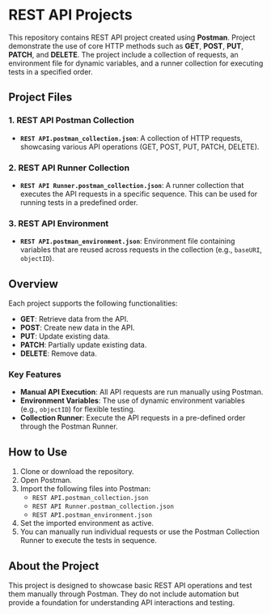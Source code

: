 # REST API Projects

This repository contains REST API project created using **Postman**. Project demonstrate the use of core HTTP methods such as **GET**, **POST**, **PUT**, **PATCH**, and **DELETE**. The project include a collection of requests, an environment file for dynamic variables, and a runner collection for executing tests in a specified order.

## Project Files

### 1. REST API Postman Collection
- **`REST API.postman_collection.json`**: A collection of HTTP requests, showcasing various API operations (GET, POST, PUT, PATCH, DELETE).
  
### 2. REST API Runner Collection
- **`REST API Runner.postman_collection.json`**: A runner collection that executes the API requests in a specific sequence. This can be used for running tests in a predefined order.

### 3. REST API Environment
- **`REST API.postman_environment.json`**: Environment file containing variables that are reused across requests in the collection (e.g., `baseURI`, `objectID`).

## Overview

Each project supports the following functionalities:
- **GET**: Retrieve data from the API.
- **POST**: Create new data in the API.
- **PUT**: Update existing data.
- **PATCH**: Partially update existing data.
- **DELETE**: Remove data.

### Key Features
- **Manual API Execution**: All API requests are run manually using Postman.
- **Environment Variables**: The use of dynamic environment variables (e.g., `objectID`) for flexible testing.
- **Collection Runner**: Execute the API requests in a pre-defined order through the Postman Runner.

## How to Use

1. Clone or download the repository.
2. Open Postman.
3. Import the following files into Postman:
   - `REST API.postman_collection.json`
   - `REST API Runner.postman_collection.json`
   - `REST API.postman_environment.json`
4. Set the imported environment as active.
5. You can manually run individual requests or use the Postman Collection Runner to execute the tests in sequence.

## About the Project

This project is designed to showcase basic REST API operations and test them manually through Postman. They do not include automation but provide a foundation for understanding API interactions and testing.


